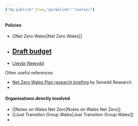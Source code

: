 ```yaml
---
{"dg-publish":true,"permalink":"/wales/"}
---
```



#### Policies
- [[Net Zero Wales\|Net Zero Wales]]
- [Draft budget](https://www.gov.wales/draft-budget-2023-2024)
	- 
- [Llwybr Newydd](https://www.gov.wales/llwybr-newydd-wales-transport-strategy-2021-html)

Other useful references
- [Net Zero Wales Plan research briefing](https://research.senedd.wales/media/ikmlrbuz/21-24-en.pdf) by Senedd Research
- 

#### Organisations directly involved
- [[Notes on Wales Net Zero\|Notes on Wales Net Zero]]
- [[Just Transition Group Wales\|Just Transition Group Wales]]
- 
